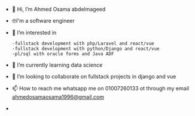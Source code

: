 - 👋 Hi, I’m Ahmed Osama abdelmageed
- 🤓I'm a software engineer 
- 👀 I’m interested in

      -fullstack development with php/Laravel and react/vue
      -fullstack development with python/Django and react/vue
      -pl/sql with oracle forms and Java ADF

- 🌱 I’m currently learning data science 
- 💞️ I’m looking to collaborate on fullstack projects in django and vue
- 📫 How to reach me whatsapp me on 01007260133
ot through my email ahmedosamaosama1996@gmail.com
-
<!---
ahmedosama960/ahmedosama960 is a ✨ special ✨ repository because its `README.md` (this file) appears on your GitHub profile.
You can click the Preview link to take a look at your changes.
--->
